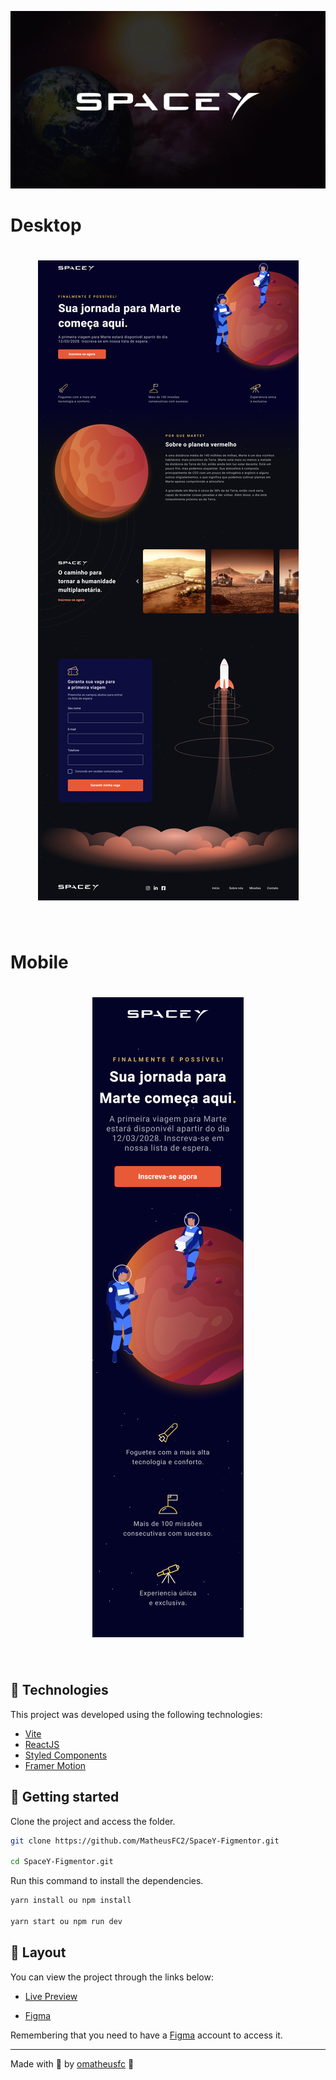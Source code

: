 <p align="center">
  <img alt="SpaceY" src=".github/Cover.jpg">
</p>

# Desktop

<h1 align="center">
    <img alt="Preview Desktop" title="Preview Desktop" src=".github/Desktop.jpg" />
</h1>

<br>

# Mobile

<h1 align="center">
    <img alt="Preview Mobile" title="Preview Mobile" src=".github/Mobile.jpg" />
</h1>

<br>

## 🧪 Technologies

This project was developed using the following technologies:

- [Vite](https://reactjs.org/)
- [ReactJS](https://reactjs.org/)
- [Styled Components](https://styled-components.com/)
- [Framer Motion](https://framer.com/motion/)

## 🚀 Getting started

Clone the project and access the folder.

```bash
git clone https://github.com/MatheusFC2/SpaceY-Figmentor.git

cd SpaceY-Figmentor.git

```

Run this command to install the dependencies.

```bash
yarn install ou npm install

yarn start ou npm run dev
```

## 🔖 Layout

You can view the project through the links below:

- [Live Preview](#)

- [Figma](https://www.figma.com/community/file/986447430009792279/duplicate)

Remembering that you need to have a [Figma](http://figma.com/) account to access it.

---

Made with 💙 by [omatheusfc](https://omatheusfc.vercel.app/) 👋
